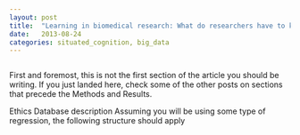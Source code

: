 ```yaml
---
layout: post
title:  "Learning in biomedical research: What do researchers have to know to write their Methods and Results section in an article about big data analysis"
date:   2013-08-24
categories: situated_cognition, big_data
---
```


![]()

First and foremost, this is not the first section of the article you should be writing. If you just landed here, check some of the other posts on sections that precede the Methods and Results.

<!-- check standards -->

Ethics
Database description
Assuming you will be using some type of regression, the following structure should apply